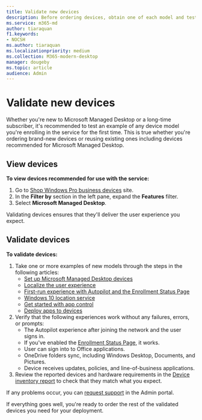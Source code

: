 ```yaml
---
title: Validate new devices
description: Before ordering devices, obtain one of each model and test it
ms.service: m365-md
author: tiaraquan
f1.keywords:
- NOCSH
ms.author: tiaraquan
ms.localizationpriority: medium
ms.collection: M365-modern-desktop
manager: dougeby
ms.topic: article
audience: Admin
---
```


# Validate new devices

Whether you're new to Microsoft Managed Desktop or a long-time subscriber, it's recommended to test an example of any device model you're enrolling in the service for the first time. This is true whether you're ordering brand-new devices or reusing existing ones including devices recommended for Microsoft Managed Desktop.

## View devices

**To view devices recommended for use with the service:**

1. Go to [Shop Windows Pro business devices](https://www.microsoft.com/en-us/windowsforbusiness/view-all-devices) site.
1. In the **Filter by** section in the left pane, expand the **Features** filter.
1. Select **Microsoft Managed Desktop**.

Validating devices ensures that they'll deliver the user experience you expect.

## Validate devices

**To validate devices:**

1. Take one or more examples of new models through the steps in the following articles:
    - [Set up Microsoft Managed Desktop devices](set-up-devices.md)
    - [Localize the user experience](localization.md)
    - [First-run experience with Autopilot and the Enrollment Status Page](esp-first-run.md)
    - [Windows 10 location service](device-location.md)
    - [Get started with app control](get-started-app-control.md)
    - [Deploy apps to devices](deploy-apps.md)
2. Verify that the following experiences work without any failures, errors, or prompts:
    - The Autopilot experience after joining the network and the user signs in.
    - If you've enabled the [Enrollment Status Page](esp-first-run.md), it works.
    - User can sign into to Office applications.
    - OneDrive folders sync, including Windows Desktop, Documents, and Pictures.
    - Device receives updates, policies, and line-of-business applications.
3. Review the reported devices and hardware requirements in the [Device inventory report](../working-with-managed-desktop/device-inventory-report.md) to check that they match what you expect.

If any problems occur, you can [request support](../working-with-managed-desktop/admin-support.md) in the Admin portal.

If everything goes well, you're ready to order the rest of the validated devices you need for your deployment.
